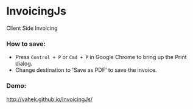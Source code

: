 InvoicingJs
===========

Client Side Invoicing


### How to save:
- Press `Control + P` or `Cmd + P` in Google Chrome to bring up the Print dialog.
- Change destination to 'Save as PDF' to save the invoice.

### Demo:
http://vahek.github.io/InvoicingJs/

